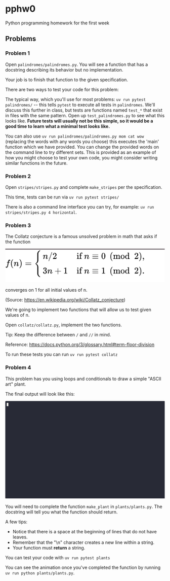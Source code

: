 # pphw0
Python programming homework for the first week

## Problems

### Problem 1

Open `palindromes/palindromes.py`. You will see a function that has a docstring describing its behavior but no implementation.

Your job is to finish that function to the given specification.

There are two ways to test your code for this problem:

The typical way, which you'll use for most problems: `uv run pytest palindromes/` -- this tells `pytest` to execute all tests in `palindromes`.
We'll discuss this further in class, but tests are functions named `test_*` that exist in files with the same pattern. Open up `test_palindromes.py` to see what this looks like.
**Future tests will usually not be this simple, so it would be a good time to learn what a minimal test looks like.**

You can also use `uv run palindromes/palindromes.py mom cat wow` (replacing the words with any words you choose)
this executes the 'main' function which we have provided. You can change the provided words on the command line to try different sets.
This is provided as an example of how you might choose to test your own code, you might consider writing similar functions in the future.

### Problem 2

Open `stripes/stripes.py` and complete `make_stripes` per the specification.

This time, tests can be run via `uv run pytest stripes/`

There is also a command line interface you can try, for example: `uv run stripes/stripes.py 4 horizontal`.

### Problem 3

The Collatz conjecture is a famous unsolved problem in math that asks if the function

![](collatz/collatz.png)

converges on 1 for all initial values of n.

(Source: https://en.wikipedia.org/wiki/Collatz_conjecture)

We're going to implement two functions that will allow us to test given values of n.

Open `collatz/collatz.py`, implement the two functions.

Tip: Keep the difference between `/` and `//` in mind.

Reference: <https://docs.python.org/3/glossary.html#term-floor-division>

To run these tests you can run `uv run pytest collatz`

### Problem 4

This problem has you using loops and conditionals to draw a simple "ASCII art" plant.

The final output will look like this:

![](plants/plant.gif)

You will need to complete the function `make_plant` in `plants/plants.py`.
The docstring will tell you what the function should return.

A few tips:

- Notice that there is a space at the beginning of lines that do not have leaves.
- Remember that the "\n" character creates a new line within a string.
- Your function must **return** a string.

You can test your code with `uv run pytest plants`

You can see the animation once you've completed the function by running `uv run python plants/plants.py`.
